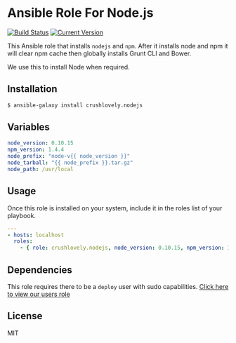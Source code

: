 # Ansible Role For Node.js

[![Build Status](http://img.shields.io/travis/crushlovely/ansible-nodejs.svg?style=flat)](https://travis-ci.org/crushlovely/ansible-deploy-user)
[![Current Version](http://img.shields.io/github/release/crushlovely/ansible-nodejs.svg?style=flat)](https://galaxy.ansible.com/list#/roles/1180)

This Ansible role that installs `nodejs` and `npm`.  After it installs node and npm it will clear npm cache then globally installs Grunt CLI and Bower.

We use this to install Node when required.

## Installation

``` bash
$ ansible-galaxy install crushlovely.nodejs
```

## Variables

``` yaml
node_version: 0.10.15
npm_version: 1.4.4
node_prefix: "node-v{{ node_version }}"
node_tarball: "{{ node_prefix }}.tar.gz"
node_path: /usr/local
```

## Usage

Once this role is installed on your system, include it in the roles list of your playbook.

``` yaml
---
- hosts: localhost
  roles:
    - { role: crushlovely.nodejs, node_version: 0.10.15, npm_version: 1.4.4 }
```

## Dependencies

This role requires there to be a `deploy` user with sudo capabilities.  [Click here to view our users role](https://galaxy.ansible.com/list#/roles/1337)

## License

MIT